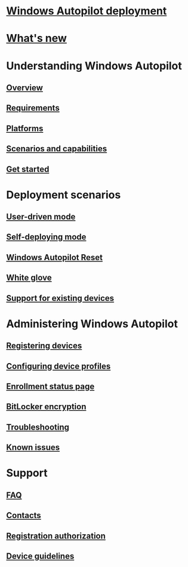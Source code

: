 # [Windows Autopilot deployment](index.md)
# [What's new](windows-autopilot-whats-new.md)
# Understanding Windows Autopilot
## [Overview](windows-autopilot.md)
## [Requirements](windows-autopilot-requirements.md)
## [Platforms](windows-autopilot-platforms.md)
## [Scenarios and capabilities](windows-autopilot-scenarios.md)
## [Get started](demonstrate-deployment-on-vm.md)

# Deployment scenarios
## [User-driven mode](user-driven.md)
## [Self-deploying mode](self-deploying.md)
## [Windows Autopilot Reset](windows-autopilot-reset.md)
## [White glove](white-glove.md)
## [Support for existing devices](existing-devices.md)

# Administering Windows Autopilot
## [Registering devices](add-devices.md)
## [Configuring device profiles](profiles.md)
## [Enrollment status page](enrollment-status.md)
## [BitLocker encryption](bitlocker.md)
## [Troubleshooting](troubleshooting.md)
## [Known issues](known-issues.md)

# Support
## [FAQ](autopilot-faq.md)
## [Contacts](autopilot-support.md)
## [Registration authorization](registration-auth.md)
## [Device guidelines](autopilot-device-guidelines.md)